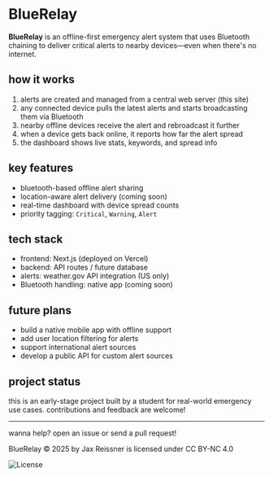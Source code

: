 # BlueRelay

**BlueRelay** is an offline-first emergency alert system that uses Bluetooth chaining to deliver critical alerts to nearby devices—even when there's no internet.

## how it works

1. alerts are created and managed from a central web server (this site)
2. any connected device pulls the latest alerts and starts broadcasting them via Bluetooth
3. nearby offline devices receive the alert and rebroadcast it further
4. when a device gets back online, it reports how far the alert spread
5. the dashboard shows live stats, keywords, and spread info

## key features

- bluetooth-based offline alert sharing
- location-aware alert delivery (coming soon)
- real-time dashboard with device spread counts
- priority tagging: `Critical`, `Warning`, `Alert`

## tech stack

- frontend: Next.js (deployed on Vercel)
- backend: API routes / future database
- alerts: weather.gov API integration (US only)
- Bluetooth handling: native app (coming soon)

## future plans

- build a native mobile app with offline support
- add user location filtering for alerts
- support international alert sources
- develop a public API for custom alert sources

## project status

this is an early-stage project built by a student for real-world emergency use cases. contributions and feedback are welcome!

---

wanna help? open an issue or send a pull request!

BlueRelay © 2025 by Jax Reissner is licensed under CC BY-NC 4.0 

![License](https://img.shields.io/badge/License-CC_BY--NC--SA_4.0-lightgrey)
